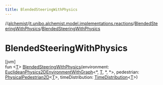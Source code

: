 ```yaml
---
title: BlendedSteeringWithPhysics
---
```

//[alchemist](../../../index.html)/[it.unibo.alchemist.model.implementations.reactions](../index.html)/[BlendedSteeringWithPhysics](index.html)/[BlendedSteeringWithPhysics](-blended-steering-with-physics.html)



# BlendedSteeringWithPhysics



[jvm]\
fun <[T](index.html)> [BlendedSteeringWithPhysics](-blended-steering-with-physics.html)(environment: [EuclideanPhysics2DEnvironmentWithGraph](../../it.unibo.alchemist.model.interfaces.environments/-euclidean-physics2-d-environment-with-graph/index.html)<*, [T](index.html), *, *>, pedestrian: [PhysicalPedestrian2D](../../it.unibo.alchemist.model.interfaces/-physical-pedestrian2-d/index.html)<[T](index.html)>, timeDistribution: [TimeDistribution](../../it.unibo.alchemist.model.interfaces/-time-distribution/index.html)<[T](index.html)>)




